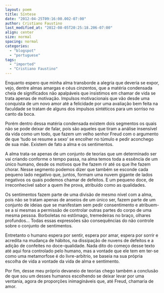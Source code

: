 ```yaml
---
layout: poem
title: Síntese
date: "2012-04-25T09:16:00.002-07:00"
author: Cristiano Faustino
last_modified_at: "2012-08-05T20:25:18.206-07:00"
align: center
size: normal
spacing: normal
categories:
  - "blogspot"
  - "portuguese"
tags:
  - "imported"
  - "Cristiano Faustino"
---
```


Enquanto espero que minha alma transborde a alegria que
deveria se expor, vejo, dentre almas amargas e céus cinzentos, que a matéria
condensada cheia de significados não apalpáveis que insistimos em chamar de
vida se trata apenas de motivação. Impulsos motivacionais que vão desde uma
conquista de um novo amor até a felicidade por uma avaliação bem feita na
faculdade se tratam de alguns dos impulsos sintéticos para um sorriso no canto
da boca.

Porém dentro dessa matéria condensada existem dois segmentos
os quais não se pode deixar de falar, pois são aqueles que tiram a análise
insensível da vida como um todo, que fazem um velho senhor Freud com o
argumento de que ‘tudo se resume a sexo’ se encolher no túmulo e pedir
aconchego de sua mãe. Existem de fato a alma e os sentimentos.

A alma trata-se apenas de um conjunto de teorias que um
determinado ser vai criando conforme o tempo passa, na alma temos toda a
essência de um único humano, desde os motivos que lhe fazem rir até os que lhe
fazem chorar. Nesse segmento podemos dizer que também se esconde cada pequeno
lado negativo que, juntos, formam uma nuvem gigante de lados negativos os quais
podemos chamar de defeitos. E um pequeno doce, de irreconhecível sabor a quem
lhe prova, atribuído como as qualidades.

Os sentimentos fazem parte de uma divisão de mesmo nível com
a alma, pois não se tratam apenas de anseios de um único ser, fazem parte de um
conjunto de ideias que se manifestam sem pedir consentimento e atribuem-se a si
mesmas a permissão de controlar outras partes do corpo de uma mesma pessoa.
Borboletas no estômago, tremedeiras no braço, olhares profundos... Todas essas
expressões são consequências do não controle sobre o conjunto de sentimentos.

Entretanto o humano espera por sentir, espera por amar,
espera por sorrir e acredita na mudança de hábitos, na dissipação de nuvens de
defeitos e a adição de confeites no doce-qualidade. Nada dito do começo desse
texto até aqui fora controlado pelo humano, mas a vontade que ele tem em ter-se
como uma metamorfose é do livre-arbítrio, se baseia na sua própria escolha de
vida a vontade da vida de alma e sentimento.

Por fim, desse meu próprio devaneio de teorias chego também
a conclusão de que sou um desses humanos escolhendo se deixar levar por uma
ventania, agora de proporções inimagináveis que, até Freud, chamaria de amor.